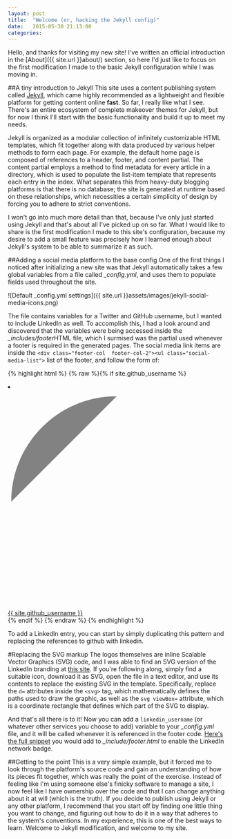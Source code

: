 ```yaml
---
layout: post
title:  "Welcome (or, hacking the Jekyll config)"
date:   2015-05-30 21:13:00
categories:
---
```


Hello, and thanks for visiting my new site! I've written an official introduction in the [About]({{ site.url }}about/) section, so here I'd just like to focus on the first modification I made to the basic Jekyll configuration while I was moving in.

##A tiny introduction to Jekyll
This site uses a content publishing system called [Jekyll](http://jekyllrb.com), which came highly recommended as a lightweight and flexible platform for getting content online **fast**. So far, I really like what I see. There's an entire ecosystem of complete makeover themes for Jekyll, but for now I think I'll start with the basic functionality and build it up to meet my needs.

Jekyll is organized as a modular collection of infinitely customizable HTML templates, which fit together along with data produced by various helper methods to form each page. For example, the default home page is composed of references to a header, footer, and content partial. The content partial employs a method to find metadata for every article in a directory, which is used to populate the list-item template that represents each entry in the index. What separates this from heavy-duty blogging platforms is that there is no database; the site is generated at runtime based on these relationships, which necessities a certain simplicity of design by forcing you to adhere to strict conventions.

I won't go into much more detail than that, because I've only just started using Jekyll and that's about all I've picked up on so far. What I would like to share is the first modification I made to this site's configuration, because my desire to add a small feature was precisely how I learned enough about Jekyll's system to be able to summarize it as such.

##Adding a social media platform to the base config
One of the first things I noticed after initializing a new site was that Jekyll automatically takes a few global variables from a file called *_config.yml*, and uses them to populate fields used throughout the site.

![Default _config.yml settings]({{ site.url }}assets/images/jekyll-social-media-icons.png)

The file contains variables for a Twitter and GitHub username, but I wanted to include LinkedIn as well. To accomplish this, I had a look around and discovered that the variables were being accessed inside the *_includes/footer*HTML file, which I surmised was the partial used whenever a footer is required in the generated pages. The social media link items are inside the `<div class="footer-col  footer-col-2"><ul class="social-media-list">` list of the footer, and follow the form of:

{% highlight html %}
{% raw %}{% if site.github_username %}
<li>
<a href="https://github.com/{{ site.github_username }}">
  <span class="icon  icon--github">
    <svg viewBox="0 0 16 16">
      <path fill="#828282"
        d="M7.999,0.431c-4.285,0-7.76,3.474-7.76,7.761
        0.184-0.... <!-- long string of svg data) -->"
      />
    </svg>
  </span>
  <span class="username">{{ site.github_username }}</span>
</a>
</li>
{% endif %}
{% endraw %}
{% endhighlight %}

To add a LinkedIn entry, you can start by simply duplicating this pattern and replacing the references to github with linkedin.

#Replacing the SVG markup
The logos themselves are inline Scalable Vector Graphics (SVG) code, and I was able to find an SVG version of the LinkedIn branding at [this site](https://www.iconfinder.com). If you're following along, simply find a suitable icon, download it as SVG, open the file in a text editor, and use its contents to replace the existing SVG in the template. Specifically, replace the `d=` attributes inside the `<svg>` tag, which mathematically defines the paths used to draw the graphic, as well as the `svg viewBox=` attribute, which is a coordinate rectangle that defines which part of the SVG to display.

And that's all there is to it! Now you can add a `linkedin_username` (or whatever other services you choose to add) variable to your *_config.yml* file, and it will be called whenever it is referenced in the footer code. [Here's the full snippet](https://gist.github.com/nbumbarger/8a909f5d8e2d2526ade7) you would add to *_include/footer.html* to enable the LinkedIn network badge.

##Getting to the point
This is a very simple example, but it forced me to look through the platform's source code and gain an understanding of how its pieces fit together, which was really the point of the exercise. Instead of feeling like I'm using someone else's finicky software to manage a site, I now feel like I have ownership over the code and that I can change anything about it at will (which is the truth). If you decide to publish using Jekyll or any other platform, I recommend that you start off by finding one little thing you want to change, and figuring out how to do it in a way that adheres to the system's conventions. In my experience, this is one of the best ways to learn. Welcome to Jekyll modification, and welcome to my site.